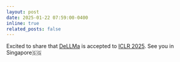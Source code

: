 ```yaml
---
layout: post
date: 2025-01-22 07:59:00-0400
inline: true
related_posts: false
---
```


Excited to share that [DeLLMa](https://dellma.github.io/) is accepted to [ICLR 2025](https://iclr.cc/). See you in Singapore🇸🇬
